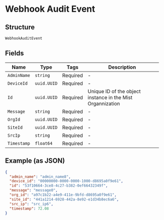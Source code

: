 
# Webhook Audit Event

## Structure

`WebhookAuditEvent`

## Fields

| Name | Type | Tags | Description |
|  --- | --- | --- | --- |
| `AdminName` | `string` | Required | - |
| `DeviceId` | `uuid.UUID` | Required | - |
| `Id` | `uuid.UUID` | Required | Unique ID of the object instance in the Mist Organnization |
| `Message` | `string` | Required | - |
| `OrgId` | `uuid.UUID` | Required | - |
| `SiteId` | `uuid.UUID` | Required | - |
| `SrcIp` | `string` | Required | - |
| `Timestamp` | `float64` | Required | - |

## Example (as JSON)

```json
{
  "admin_name": "admin_name8",
  "device_id": "00000000-0000-0000-1000-d8695a0f9e61",
  "id": "53f10664-3ce8-4c27-b382-0ef66432349f",
  "message": "message0",
  "org_id": "a97c1b22-a4e9-411e-9bfd-d8695a0f9e61",
  "site_id": "441a1214-6928-442a-8e92-e1d34b8ec6a6",
  "src_ip": "src_ip6",
  "timestamp": 72.08
}
```

